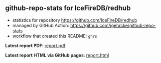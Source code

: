 ## github-repo-stats for IceFireDB/redhub

- statistics for repository https://github.com/IceFireDB/redhub
- managed by GitHub Action: https://github.com/jgehrcke/github-repo-stats
- workflow that created this README: `ghrs`

**Latest report PDF**: [report.pdf](https://github.com/gitsrc/icefiredb-status/raw/github-repo-stats/IceFireDB/redhub/latest-report/report.pdf)


**Latest report HTML via GitHub pages**: [report.html](https://gitsrc.github.io/icefiredb-status/IceFireDB/redhub/latest-report/report.html)
